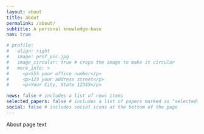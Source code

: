 ```yaml
---
layout: about
title: about
permalink: /about/
subtitle: A personal knowledge-base
nav: true

# profile:
#   align: right
#   image: prof_pic.jpg
#   image_circular: true # crops the image to make it circular
#   more_info: >
#     <p>555 your office number</p>
#     <p>123 your address street</p>
#     <p>Your City, State 12345</p>

news: false # includes a list of news items
selected_papers: false # includes a list of papers marked as "selected={true}"
social: false # includes social icons at the bottom of the page
---
```



About page text